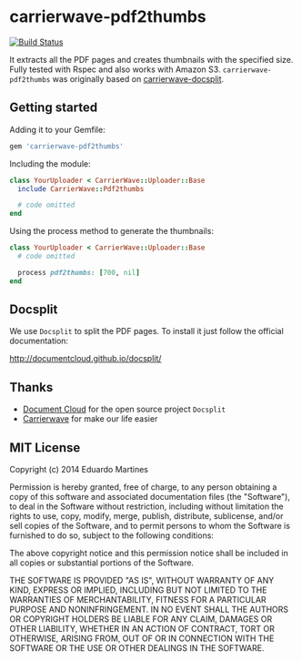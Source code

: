 carrierwave-pdf2thumbs
======================

[![Build Status](https://travis-ci.org/eduardomartines/carrierwave-pdf2thumbs.png?branch=master)](https://travis-ci.org/eduardomartines/carrierwave-pdf2thumbs)

It extracts all the PDF pages and creates thumbnails with the specified size. Fully tested with Rspec and also works with Amazon S3. `carrierwave-pdf2thumbs` was originally based on [carrierwave-docsplit](https://github.com/woodbridge/carrierwave-docsplit).

## Getting started

Adding it to your Gemfile:

```ruby
gem 'carrierwave-pdf2thumbs'
```

Including the module:

```ruby
class YourUploader < CarrierWave::Uploader::Base
  include CarrierWave::Pdf2thumbs

  # code omitted
end
```

Using the process method to generate the thumbnails:

```ruby
class YourUploader < CarrierWave::Uploader::Base
  # code omitted

  process pdf2thumbs: [700, nil]
end
```

## Docsplit

We use `Docsplit` to split the PDF pages. To install it just follow the official documentation:

http://documentcloud.github.io/docsplit/

## Thanks

* [Document Cloud](http://www.documentcloud.org/) for the open source project `Docsplit`
* [Carrierwave](https://github.com/carrierwaveuploader/carrierwave) for make our life easier

## MIT License

Copyright (c) 2014 Eduardo Martines

Permission is hereby granted, free of charge, to any person obtaining
a copy of this software and associated documentation files (the
"Software"), to deal in the Software without restriction, including
without limitation the rights to use, copy, modify, merge, publish,
distribute, sublicense, and/or sell copies of the Software, and to
permit persons to whom the Software is furnished to do so, subject to
the following conditions:

The above copyright notice and this permission notice shall be
included in all copies or substantial portions of the Software.

THE SOFTWARE IS PROVIDED "AS IS", WITHOUT WARRANTY OF ANY KIND,
EXPRESS OR IMPLIED, INCLUDING BUT NOT LIMITED TO THE WARRANTIES OF
MERCHANTABILITY, FITNESS FOR A PARTICULAR PURPOSE AND
NONINFRINGEMENT. IN NO EVENT SHALL THE AUTHORS OR COPYRIGHT HOLDERS BE
LIABLE FOR ANY CLAIM, DAMAGES OR OTHER LIABILITY, WHETHER IN AN ACTION
OF CONTRACT, TORT OR OTHERWISE, ARISING FROM, OUT OF OR IN CONNECTION
WITH THE SOFTWARE OR THE USE OR OTHER DEALINGS IN THE SOFTWARE.

